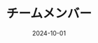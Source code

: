 ---
title: チームメンバー
date: 2024-10-01

type: landing

sections:
  - block: people
    content:
      title: チームメンバーに会う
      # Choose which groups/teams of users to display.
      #   Edit `user_groups` in each user's profile to add them to one or more of these groups.
      user_groups:
        - 主要研究者
        - 研究者
        - 学生
        - 管理部門
        - 特別訪問者
        - 卒業生
      sort_by: Params.weight
      sort_ascending: true
    design:
      show_organizations: true
      show_interests: true
      show_role: true
      show_social: false
---